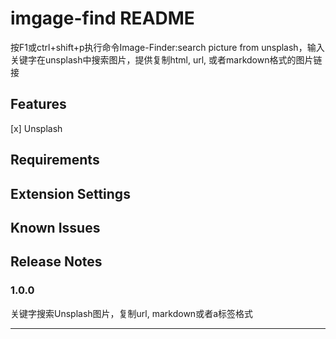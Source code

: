 # imgage-find README
按F1或ctrl+shift+p执行命令Image-Finder:search picture from unsplash，输入关键字在unsplash中搜索图片，提供复制html, url, 或者markdown格式的图片链接

## Features

[x] Unsplash

## Requirements


## Extension Settings


## Known Issues


## Release Notes


### 1.0.0

关键字搜索Unsplash图片，复制url, markdown或者a标签格式

-----------------------------------------------------------------------------------------------------------
